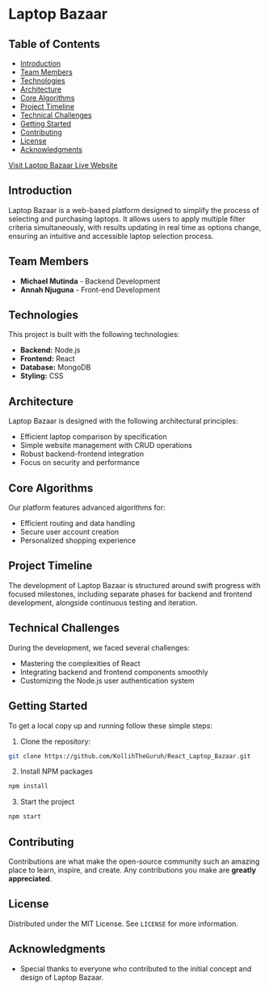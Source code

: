 # Laptop Bazaar

## Table of Contents

- [Introduction](#introduction)
- [Team Members](#team-members)
- [Technologies](#technologies)
- [Architecture](#architecture)
- [Core Algorithms](#core-algorithms)
- [Project Timeline](#project-timeline)
- [Technical Challenges](#technical-challenges)
- [Getting Started](#getting-started)
- [Contributing](#contributing)
- [License](#license)
- [Acknowledgments](#acknowledgments)

[Visit Laptop Bazaar Live Website](https://react-laptop-bazaar-qxh4.vercel.app/)

## Introduction

Laptop Bazaar is a web-based platform designed to simplify the process of selecting and purchasing laptops. It allows users to apply multiple filter criteria simultaneously, with results updating in real time as options change, ensuring an intuitive and accessible laptop selection process.

## Team Members

- **Michael Mutinda** - Backend Development
- **Annah Njuguna** - Front-end Development

## Technologies

This project is built with the following technologies:

- **Backend:** Node.js
- **Frontend:** React
- **Database:** MongoDB
- **Styling:** CSS

## Architecture

Laptop Bazaar is designed with the following architectural principles:

- Efficient laptop comparison by specification
- Simple website management with CRUD operations
- Robust backend-frontend integration
- Focus on security and performance

## Core Algorithms

Our platform features advanced algorithms for:

- Efficient routing and data handling
- Secure user account creation
- Personalized shopping experience

## Project Timeline

The development of Laptop Bazaar is structured around swift progress with focused milestones, including separate phases for backend and frontend development, alongside continuous testing and iteration.

## Technical Challenges

During the development, we faced several challenges:

- Mastering the complexities of React
- Integrating backend and frontend components smoothly
- Customizing the Node.js user authentication system

## Getting Started

To get a local copy up and running follow these simple steps:


1. Clone the repository:
```bash
git clone https://github.com/KollihTheGuruh/React_Laptop_Bazaar.git
```
2. Install NPM packages
```bash
npm install
```
3. Start the project
```bash
npm start
```

## Contributing

Contributions are what make the open-source community such an amazing place to learn, inspire, and create. Any contributions you make are **greatly appreciated**.

## License

Distributed under the MIT License. See `LICENSE` for more information.

## Acknowledgments

- Special thanks to everyone who contributed to the initial concept and design of Laptop Bazaar.


